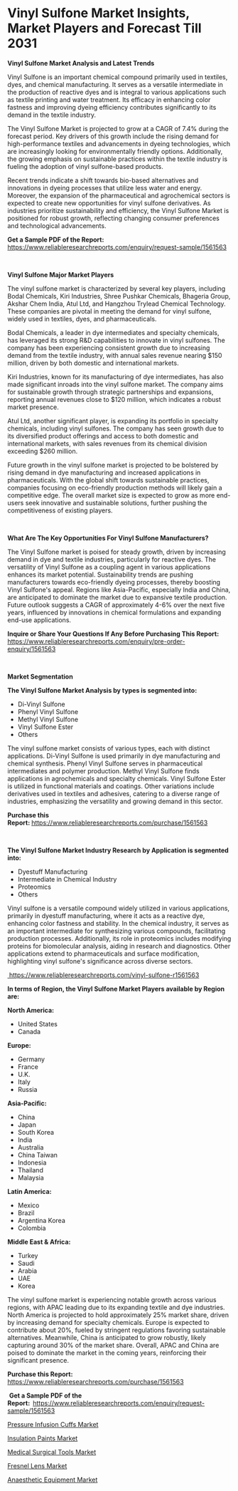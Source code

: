 <p><h1>Vinyl Sulfone Market Insights, Market Players and Forecast Till 2031</h1></p><p><strong>Vinyl Sulfone Market Analysis and Latest Trends</strong></p>
<p><p>Vinyl Sulfone is an important chemical compound primarily used in textiles, dyes, and chemical manufacturing. It serves as a versatile intermediate in the production of reactive dyes and is integral to various applications such as textile printing and water treatment. Its efficacy in enhancing color fastness and improving dyeing efficiency contributes significantly to its demand in the textile industry.</p><p>The Vinyl Sulfone Market is projected to grow at a CAGR of 7.4% during the forecast period. Key drivers of this growth include the rising demand for high-performance textiles and advancements in dyeing technologies, which are increasingly looking for environmentally friendly options. Additionally, the growing emphasis on sustainable practices within the textile industry is fueling the adoption of vinyl sulfone-based products.</p><p>Recent trends indicate a shift towards bio-based alternatives and innovations in dyeing processes that utilize less water and energy. Moreover, the expansion of the pharmaceutical and agrochemical sectors is expected to create new opportunities for vinyl sulfone derivatives. As industries prioritize sustainability and efficiency, the Vinyl Sulfone Market is positioned for robust growth, reflecting changing consumer preferences and technological advancements.</p></p>
<p><strong>Get a Sample PDF of the Report:&nbsp;</strong> <a href="https://www.reliableresearchreports.com/enquiry/request-sample/1561563?utm_campaign=121&utm_medium=2&utm_source=Github&utm_content=ia&utm_term=08112024&utm_id=vinyl-sulfone">https://www.reliableresearchreports.com/enquiry/request-sample/1561563</a></p>
<p>&nbsp;</p>
<p><strong>Vinyl Sulfone Major Market Players</strong></p>
<p><p>The vinyl sulfone market is characterized by several key players, including Bodal Chemicals, Kiri Industries, Shree Pushkar Chemicals, Bhageria Group, Akshar Chem India, Atul Ltd, and Hangzhou Trylead Chemical Technology. These companies are pivotal in meeting the demand for vinyl sulfone, widely used in textiles, dyes, and pharmaceuticals.</p><p>Bodal Chemicals, a leader in dye intermediates and specialty chemicals, has leveraged its strong R&D capabilities to innovate in vinyl sulfones. The company has been experiencing consistent growth due to increasing demand from the textile industry, with annual sales revenue nearing $150 million, driven by both domestic and international markets.</p><p>Kiri Industries, known for its manufacturing of dye intermediates, has also made significant inroads into the vinyl sulfone market. The company aims for sustainable growth through strategic partnerships and expansions, reporting annual revenues close to $120 million, which indicates a robust market presence.</p><p>Atul Ltd, another significant player, is expanding its portfolio in specialty chemicals, including vinyl sulfones. The company has seen growth due to its diversified product offerings and access to both domestic and international markets, with sales revenues from its chemical division exceeding $260 million.</p><p>Future growth in the vinyl sulfone market is projected to be bolstered by rising demand in dye manufacturing and increased applications in pharmaceuticals. With the global shift towards sustainable practices, companies focusing on eco-friendly production methods will likely gain a competitive edge. The overall market size is expected to grow as more end-users seek innovative and sustainable solutions, further pushing the competitiveness of existing players.</p></p>
<p>&nbsp;</p>
<p><strong>What Are The Key Opportunities For Vinyl Sulfone Manufacturers?</strong></p>
<p><p>The Vinyl Sulfone market is poised for steady growth, driven by increasing demand in dye and textile industries, particularly for reactive dyes. The versatility of Vinyl Sulfone as a coupling agent in various applications enhances its market potential. Sustainability trends are pushing manufacturers towards eco-friendly dyeing processes, thereby boosting Vinyl Sulfone's appeal. Regions like Asia-Pacific, especially India and China, are anticipated to dominate the market due to expansive textile production. Future outlook suggests a CAGR of approximately 4-6% over the next five years, influenced by innovations in chemical formulations and expanding end-use applications.</p></p>
<p><strong>Inquire or Share Your Questions If Any Before Purchasing This Report:</strong> <a href="https://www.reliableresearchreports.com/enquiry/pre-order-enquiry/1561563?utm_campaign=121&utm_medium=2&utm_source=Github&utm_content=ia&utm_term=08112024&utm_id=vinyl-sulfone">https://www.reliableresearchreports.com/enquiry/pre-order-enquiry/1561563</a></p>
<p>&nbsp;</p>
<p><strong>Market Segmentation</strong></p>
<p><strong>The Vinyl Sulfone Market Analysis by types is segmented into:</strong></p>
<p><ul><li>Di-Vinyl Sulfone</li><li>Phenyl Vinyl Sulfone</li><li>Methyl Vinyl Sulfone</li><li>Vinyl Sulfone Ester</li><li>Others</li></ul></p>
<p><p>The vinyl sulfone market consists of various types, each with distinct applications. Di-Vinyl Sulfone is used primarily in dye manufacturing and chemical synthesis. Phenyl Vinyl Sulfone serves in pharmaceutical intermediates and polymer production. Methyl Vinyl Sulfone finds applications in agrochemicals and specialty chemicals. Vinyl Sulfone Ester is utilized in functional materials and coatings. Other variations include derivatives used in textiles and adhesives, catering to a diverse range of industries, emphasizing the versatility and growing demand in this sector.</p></p>
<p><strong>Purchase this Report:&nbsp;</strong><a href="https://www.reliableresearchreports.com/purchase/1561563?utm_campaign=121&utm_medium=2&utm_source=Github&utm_content=ia&utm_term=08112024&utm_id=vinyl-sulfone">https://www.reliableresearchreports.com/purchase/1561563</a></p>
<p>&nbsp;</p>
<p><strong>The Vinyl Sulfone Market Industry Research by Application is segmented into:</strong></p>
<p><ul><li>Dyestuff Manufacturing</li><li>Intermediate in Chemical Industry</li><li>Proteomics</li><li>Others</li></ul></p>
<p><p>Vinyl sulfone is a versatile compound widely utilized in various applications, primarily in dyestuff manufacturing, where it acts as a reactive dye, enhancing color fastness and stability. In the chemical industry, it serves as an important intermediate for synthesizing various compounds, facilitating production processes. Additionally, its role in proteomics includes modifying proteins for biomolecular analysis, aiding in research and diagnostics. Other applications extend to pharmaceuticals and surface modification, highlighting vinyl sulfone's significance across diverse sectors.</p></p>
<p><a href="https://www.reliableresearchreports.com/vinyl-sulfone-r1561563?utm_campaign=121&utm_medium=2&utm_source=Github&utm_content=ia&utm_term=08112024&utm_id=vinyl-sulfone">&nbsp;https://www.reliableresearchreports.com/vinyl-sulfone-r1561563</a></p>
<p><strong>In terms of Region, the Vinyl Sulfone Market Players available by Region are:</strong></p>
<p>
    <p> <strong> North America: </strong>
        <ul>
            <li>United States</li>
            <li>Canada</li>
        </ul>
        </p> 
    <p> <strong> Europe: </strong>
        <ul>
            <li>Germany</li>
            <li>France</li>
            <li>U.K.</li>
            <li>Italy</li>
            <li>Russia</li>
        </ul>
        </p> 
    <p> <strong> Asia-Pacific: </strong>
        <ul>
            <li>China</li>
            <li>Japan</li>
            <li>South Korea</li>
            <li>India</li>
            <li>Australia</li>
            <li>China Taiwan</li>
            <li>Indonesia</li>
            <li>Thailand</li>
            <li>Malaysia</li>
        </ul>
        </p> 
    <p> <strong> Latin America: </strong>
        <ul>
            <li>Mexico</li>
            <li>Brazil</li>
            <li>Argentina Korea</li>
            <li>Colombia</li>
        </ul>
        </p> 
    <p> <strong> Middle East & Africa: </strong>
        <ul>
            <li>Turkey</li>
            <li>Saudi</li>
            <li>Arabia</li>
            <li>UAE</li>
            <li>Korea</li>
        </ul>
    </p>
    </p>
<p><p>The vinyl sulfone market is experiencing notable growth across various regions, with APAC leading due to its expanding textile and dye industries. North America is projected to hold approximately 25% market share, driven by increasing demand for specialty chemicals. Europe is expected to contribute about 20%, fueled by stringent regulations favoring sustainable alternatives. Meanwhile, China is anticipated to grow robustly, likely capturing around 30% of the market share. Overall, APAC and China are poised to dominate the market in the coming years, reinforcing their significant presence.</p></p>
<p><strong>Purchase this Report: </strong><a href="https://www.reliableresearchreports.com/purchase/1561563?utm_campaign=121&utm_medium=2&utm_source=Github&utm_content=ia&utm_term=08112024&utm_id=vinyl-sulfone">https://www.reliableresearchreports.com/purchase/1561563</a></p>
<p>&nbsp;<strong>Get a Sample PDF of the Report:&nbsp;&nbsp;</strong><a href="https://www.reliableresearchreports.com/enquiry/request-sample/1561563?utm_campaign=121&utm_medium=2&utm_source=Github&utm_content=ia&utm_term=08112024&utm_id=vinyl-sulfone">https://www.reliableresearchreports.com/enquiry/request-sample/1561563</a></p>
<p><strong></strong></p>
<p><p><a href="https://issuu.com/reportprime-2/docs/pressure-infusion-cuffs-market-size_c9f36ac97ea9d0?utm_campaign=121&utm_medium=2&utm_source=Github&utm_content=ia&utm_term=08112024&utm_id=vinyl-sulfone">Pressure Infusion Cuffs Market</a></p><p><a href="https://github.com/lambertr3e8v/Market-Research-Report-List-1/blob/main/insulation-paints-market.md?utm_campaign=121&utm_medium=2&utm_source=Github&utm_content=ia&utm_term=08112024&utm_id=vinyl-sulfone">Insulation Paints Market</a></p><p><a href="https://issuu.com/reportprime-2/docs/medical-surgical-tools-market-size-_6566419fde7cc9?utm_campaign=121&utm_medium=2&utm_source=Github&utm_content=ia&utm_term=08112024&utm_id=vinyl-sulfone">Medical Surgical Tools Market</a></p><p><a href="https://github.com/RunaHaque64/Market-Research-Report-List-1/blob/main/fresnel-lens-market.md?utm_campaign=121&utm_medium=2&utm_source=Github&utm_content=ia&utm_term=08112024&utm_id=vinyl-sulfone">Fresnel Lens Market</a></p><p><a href="https://issuu.com/reportprime-2/docs/anaesthetic-equipment-market-size-2_00ecdd0f3a8f73?utm_campaign=121&utm_medium=2&utm_source=Github&utm_content=ia&utm_term=08112024&utm_id=vinyl-sulfone">Anaesthetic Equipment Market</a></p></p>